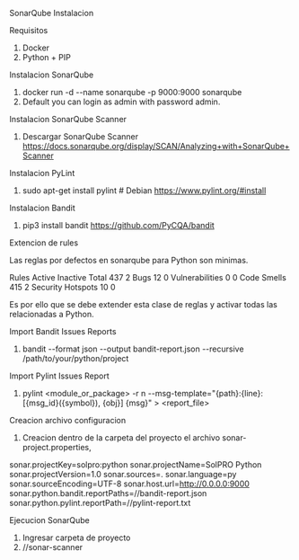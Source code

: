  
SonarQube  Instalacion

Requisitos

1. Docker
2. Python + PIP

Instalacion SonarQube

1. docker run -d --name sonarqube -p 9000:9000 sonarqube
2. Default you can login as admin with password admin.


Instalacion SonarQube Scanner

1. Descargar SonarQube Scanner https://docs.sonarqube.org/display/SCAN/Analyzing+with+SonarQube+Scanner


Instalacion PyLint

1. sudo apt-get install pylint # Debian
https://www.pylint.org/#install


Instalacion Bandit

1. pip3 install bandit
https://github.com/PyCQA/bandit


Extencion de rules

Las reglas por defectos en sonarqube para Python son minimas. 


Rules
Active
Inactive
Total
437
2
Bugs
12
0
Vulnerabilities
0
0
Code Smells
415
2
Security Hotspots
10
0

Es por ello que se debe extender esta clase de reglas y activar todas las relacionadas a Python.






Import Bandit Issues Reports

1. bandit --format json --output bandit-report.json --recursive /path/to/your/python/project

Import Pylint Issues Report

1. pylint <module_or_package> -r n --msg-template="{path}:{line}: [{msg_id}({symbol}), {obj}] {msg}" > <report_file> 


Creacion archivo configuracion

1. Creacion dentro de la carpeta del proyecto el archivo sonar-project.properties,

sonar.projectKey=solpro:python
sonar.projectName=SolPRO Python
sonar.projectVersion=1.0
sonar.sources=.
sonar.language=py
sonar.sourceEncoding=UTF-8
sonar.host.url=http://0.0.0.0:9000
sonar.python.bandit.reportPaths=/<path>/bandit-report.json
sonar.python.pylint.reportPath=/<path>/pylint-report.txt


Ejecucion SonarQube

1. Ingresar carpeta de proyecto
2. /<path>/sonar-scanner
